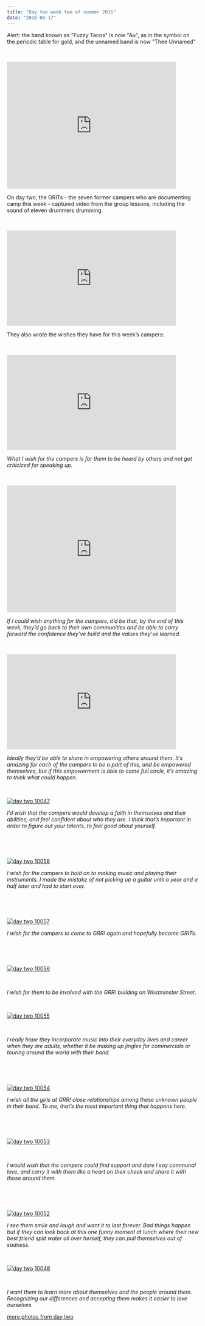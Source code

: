```yaml
---
title: "Day two week two of summer 2016"
date: "2016-08-17"
---
```


Alert: the band known as "Fuzzy Tacos" is now "Au", as in the symbol on the periodic table for gold, and the unnamed band is now "Thee Unnamed"

 

<iframe src="https://www.youtube.com/embed/tedF7yOyqdU?rel=0" width="444" height="333" frameborder="0" allowfullscreen="allowfullscreen"></iframe>

On day two, the GRITs - the seven former campers who are documenting camp this week - captured video from the group lessons, including the sound of eleven drummers drumming.

 

<iframe src="https://www.youtube.com/embed/NgUjljGOkE4?rel=0" width="444" height="250" frameborder="0" allowfullscreen="allowfullscreen"></iframe>

They also wrote the wishes they have for this week’s campers:

 

<iframe src="https://www.youtube.com/embed/Z_AutFjwilI?rel=0" width="444" height="250" frameborder="0" allowfullscreen="allowfullscreen"></iframe>

_What I wish for the campers is for them to be heard by others and not get criticized for speaking up._

 

<iframe src="https://www.youtube.com/embed/VGGALSuFi18?rel=0" width="444" height="333" frameborder="0" allowfullscreen="allowfullscreen"></iframe>

_If I could wish anything for the campers, it’d be that, by the end of this week, they’d go back to their own communities and be able to carry forward the confidence they’ve build and the values they’ve learned._ 

 

<iframe src="https://www.youtube.com/embed/XBxWlTe1VhE?rel=0" width="444" height="250" frameborder="0" allowfullscreen="allowfullscreen"></iframe>

_Ideally they’d be able to share in empowering others around them. It’s amazing for each of the campers to be a part of this, and be empowered themselves, but if this empowerment is able to come full circle, it’s amazing to think what could happen._

 

[![day two 10047](http://girlsrockri.org/wp-content/uploads/2016/08/day-two-10047.jpg)](http://girlsrockri.org/wp-content/uploads/2016/08/day-two-10047.jpg)

_I’d wish that the campers would develop a faith in themselves and their abilities, and feel confident about who they are. I think that’s important in order to figure out your talents, to feel good about yourself._ 

 

 

[![day two 10058](http://girlsrockri.org/wp-content/uploads/2016/08/day-two-10058.jpg)](http://girlsrockri.org/wp-content/uploads/2016/08/day-two-10058.jpg)

_I wish for the campers to hold on to making music and playing their instruments. I made the mistake of not picking up a guitar until a year and a half later and had to start over._

 

 

[![day two 10057](http://girlsrockri.org/wp-content/uploads/2016/08/day-two-10057.jpg)](http://girlsrockri.org/wp-content/uploads/2016/08/day-two-10057.jpg)

_I wish for the campers to come to GRR! again and hopefully become GRITs._

 

 

[![day two 10056](http://girlsrockri.org/wp-content/uploads/2016/08/day-two-10056.jpg)](http://girlsrockri.org/wp-content/uploads/2016/08/day-two-10056.jpg)

 

_I wish for them to be involved with the GRR! building on Westminster Street._

 

[![day two 10055](http://girlsrockri.org/wp-content/uploads/2016/08/day-two-10055.jpg)](http://girlsrockri.org/wp-content/uploads/2016/08/day-two-10055.jpg)

 

_I really hope they incorporate music into their everyday lives and career when they are adults, whether it be making up jingles for commercials or touring around the world with their band._

 

 

[![day two 10054](http://girlsrockri.org/wp-content/uploads/2016/08/day-two-10054.jpg)](http://girlsrockri.org/wp-content/uploads/2016/08/day-two-10054.jpg)

_I wish all the girls at GRR! close relationships among these unknown people in their band. To me, that’s the most important thing that happens here._

 

 

[![day two 10053](http://girlsrockri.org/wp-content/uploads/2016/08/day-two-10053.jpg)](http://girlsrockri.org/wp-content/uploads/2016/08/day-two-10053.jpg)

 

_I would wish that the campers could find support and dare I say communal love, and carry it with them like a heart on their cheek and share it with those around them._

 

 

[![day two 10052](http://girlsrockri.org/wp-content/uploads/2016/08/day-two-10052.jpg)](http://girlsrockri.org/wp-content/uploads/2016/08/day-two-10052.jpg)

_I see them smile and laugh and want it to last forever. Bad things happen but if they can look back at this one funny moment at lunch where their new best friend split water all over herself, they can pull themselves out of sadness._

 

[![day two 10048](http://girlsrockri.org/wp-content/uploads/2016/08/day-two-10048.jpg)](http://girlsrockri.org/wp-content/uploads/2016/08/day-two-10048.jpg)

 

_I want them to learn more about themselves and the people around them. Recognizing our differences and accepting them makes it easier to love ourselves._

[more photos from day two](https://www.flickr.com/photos/girlsrockri/sets/72157672457777726)
